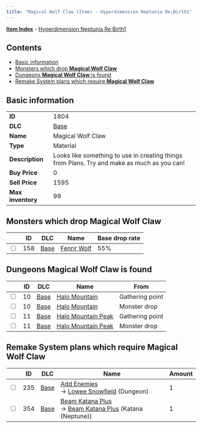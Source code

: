 ```yaml
---
title: "Magical Wolf Claw (Item) - Hyperdimension Neptunia Re;Birth1"
---
```


[**Item Index**](/neptunia/rb1/item/index.html) - [Hyperdimension Neptunia Re;Birth1](/neptunia/rb1)

## Contents

- [Basic information](#basic-information)
- [Monsters which drop **Magical Wolf Claw**](#monsters-which-drop-magical-wolf-claw)
- [Dungeons **Magical Wolf Claw** is found](#dungeons-magical-wolf-claw-is-found)
- [Remake System plans which require **Magical Wolf Claw**](#remake-system-plans-which-require-magical-wolf-claw)

## Basic information

|   |   |
| -- | -- |
| **ID** | 1804 |
| **DLC** | [Base](/neptunia/rb1/dlc/1-base.html) |
| **Name** | Magical Wolf Claw |
| **Type** | Material |
| **Description** | Looks like something to use in creating things from Plans. Try and make as much as you can! |
| **Buy Price** | 0 |
| **Sell Price** | 1595 |
| **Max inventory** | 99 |

## Monsters which drop **Magical Wolf Claw**

|    | ID | DLC | Name | Base drop rate |
| -- | -- | --- | ---- | -------------- |
| <input type="checkbox" id="rb1-monster-1-158" class="trackbox" /> | 158 | [Base](/neptunia/rb1/dlc/1-base.html) | [Fenrir Wolf](/neptunia/rb1/monster/1-158-fenrir-wolf.html) | 55% |

## Dungeons **Magical Wolf Claw** is found

|    | ID | DLC | Name | From |
| -- | -- | --- | ---- | ---- |
| <input type="checkbox" id="rb1-dungeon-1-10" class="trackbox" /> | 10 | [Base](/neptunia/rb1/dlc/1-base.html) | [Halo Mountain](/neptunia/rb1/dungeon/1-10-halo-mountain.html) | Gathering point |
| <input type="checkbox" id="rb1-dungeon-1-10" class="trackbox" /> | 10 | [Base](/neptunia/rb1/dlc/1-base.html) | [Halo Mountain](/neptunia/rb1/dungeon/1-10-halo-mountain.html) | Monster drop |
| <input type="checkbox" id="rb1-dungeon-1-11" class="trackbox" /> | 11 | [Base](/neptunia/rb1/dlc/1-base.html) | [Halo Mountain Peak](/neptunia/rb1/dungeon/1-11-halo-mountain-peak.html) | Gathering point |
| <input type="checkbox" id="rb1-dungeon-1-11" class="trackbox" /> | 11 | [Base](/neptunia/rb1/dlc/1-base.html) | [Halo Mountain Peak](/neptunia/rb1/dungeon/1-11-halo-mountain-peak.html) | Monster drop |

## Remake System plans which require **Magical Wolf Claw**

|    | ID | DLC | Name | Amount |
| -- | -- | --- | ---- | ------ |
| <input type="checkbox" id="rb1-remake-1-235" class="trackbox" /> | 235 | [Base](/neptunia/rb1/dlc/1-base.html) | [Add Enemies](/neptunia/rb1/remake/1-235-add-enemies.html)<br />→ [Lowee Snowfield](/neptunia/rb1/dungeon/1-12-lowee-snowfield.html) (Dungeon) | 1 |
| <input type="checkbox" id="rb1-remake-1-354" class="trackbox" /> | 354 | [Base](/neptunia/rb1/dlc/1-base.html) | [Beam Katana Plus](/neptunia/rb1/remake/1-354-beam-katana-plus.html)<br />→ [Beam Katana Plus](/neptunia/rb1/item/1-2011-beam-katana-plus.html) (Katana (Neptune)) | 1 |